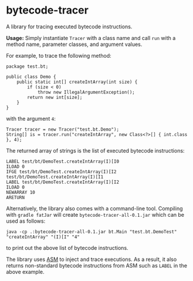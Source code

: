 # bytecode-tracer

A library for tracing executed bytecode instructions.

**Usage:** Simply instantiate `Tracer` with a class name
and call `run` with a method name, parameter classes, and argument values.

For example, to trace the following method:

```
package test.bt;

public class Demo {
	public static int[] createIntArray(int size) {
		if (size < 0)
			throw new IllegalArgumentException();
		return new int[size];
	}
}
```

with the argument `4`:

```
Tracer tracer = new Tracer("test.bt.Demo");
String[] is = tracer.run("createIntArray", new Class<?>[] { int.class }, 4);
```

The returned array of strings is the list of executed bytecode instructions:

```
LABEL test/bt/DemoTest.createIntArray(I)[I0
ILOAD 0
IFGE test/bt/DemoTest.createIntArray(I)[I2 test/bt/DemoTest.createIntArray(I)[I1
LABEL test/bt/DemoTest.createIntArray(I)[I2
ILOAD 0
NEWARRAY 10
ARETURN
```

Alternatively, the library also comes with a command-line tool.
Compiling with `gradle fatJar` will create `bytecode-tracer-all-0.1.jar`
which can be used as follows:

```
java -cp .:bytecode-tracer-all-0.1.jar bt.Main "test.bt.DemoTest" "createIntArray" "(I)[I" "4"
```

to print out the above list of bytecode instructions.

The library uses [ASM](http://asm.ow2.org/) to inject and trace executions.
As a result, it also returns non-standard bytecode instructions from ASM
such as `LABEL` in the above example.
